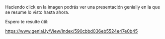 Haciendo click en la imagen podrás ver una presentación genially en la que se resume lo visto hasta ahora.

Espero te resulte útil:

https://www.genial.ly/View/Index/590cbbd036eb5524e47e0b45



